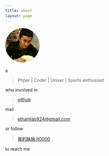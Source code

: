 ```yaml
---
title: about
layout: page
---
```


<img src='/media/img/me.jpeg' alt='me' style="border-radius: 50%;height: 110px; width: 110px;" />

a

> Phper | Coder | Unixer | Sports enthusiast

who involved in

> [github](https://github.com/mythsumm)

mail

> <ethanliao924@gmail.com>

or follow

> [我的脉脉:lt0000](https://maimai.cn/contact/detail/3033451)

to reach me